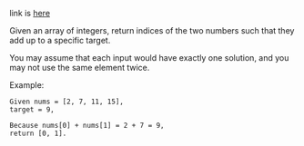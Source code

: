 link is [here](https://leetcode.com/problems/two-sum/)

Given an array of integers, return indices of the two numbers such that they add up to a specific target.

You may assume that each input would have exactly one solution, and you may not use the same element twice.

Example:
````
Given nums = [2, 7, 11, 15],
target = 9,

Because nums[0] + nums[1] = 2 + 7 = 9,
return [0, 1].